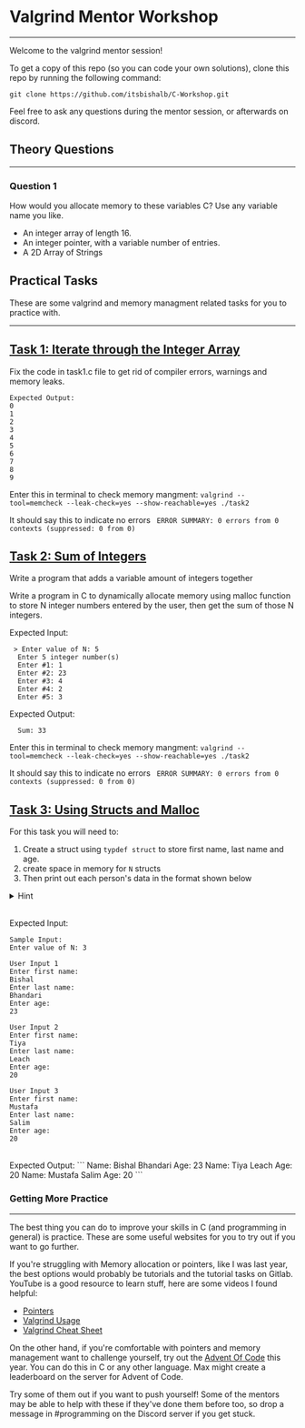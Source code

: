 # Valgrind Mentor Workshop
---

Welcome to the valgrind mentor session! 

To get a copy of this repo (so you can code your own solutions), clone this repo by running the following command:

```
git clone https://github.com/itsbishalb/C-Workshop.git
```

Feel free to ask any questions during the mentor session, or afterwards on discord.

## Theory Questions
---
### Question 1
How would you allocate memory to these variables C? Use any variable name you like.

<ul>
  <li>An integer array of length 16.</li>
  <li>An integer pointer, with a variable number of entries.</li>
  <li>A 2D Array of Strings</li>
</ul>
  
## Practical Tasks

These are some valgrind and memory managment related tasks for you to practice with. 
___



## [Task 1: Iterate through the Integer Array](task1.c)
Fix the code in task1.c file to get rid of compiler errors, warnings and memory leaks.
 
 ```Text
Expected Output: 
0
1
2
3
4
5
6
7
8
9 
  ```

Enter this in terminal to check memory mangment: `valgrind --tool=memcheck --leak-check=yes --show-reachable=yes ./task2`

It should say this to indicate no errors `
ERROR SUMMARY: 0 errors from 0 contexts (suppressed: 0 from 0)`

## [Task 2: Sum of Integers](task2.c)
Write a program that adds a variable amount of integers together

Write a program in C to dynamically allocate memory using malloc function to store N integer numbers entered by the user, then get the sum of those N integers.

Expected Input:
```
 > Enter value of N: 5
  Enter 5 integer number(s)
  Enter #1: 1
  Enter #2: 23
  Enter #3: 4
  Enter #4: 2
  Enter #5: 3
```

Expected Output:
```
  Sum: 33  
  ```

Enter this in terminal to check memory mangment: `valgrind --tool=memcheck --leak-check=yes --show-reachable=yes ./task2`

It should say this to indicate no errors `
ERROR SUMMARY: 0 errors from 0 contexts (suppressed: 0 from 0)`

## [Task 3: Using Structs and Malloc](task3.c)

For this task you will need to:
1. Create a struct using `typdef struct` to store first name, last name and age.
2. create space in memory for `N` structs
3. Then print out each person's data in the format shown below

<details>
  <summary>Hint</summary>
  You can use assume firstname and lastname have a max of 50 chars.
</details>
<br/>

Expected Input:
```
Sample Input:
Enter value of N: 3

User Input 1
Enter first name:
Bishal
Enter last name:
Bhandari
Enter age:
23

User Input 2
Enter first name:
Tiya
Enter last name:
Leach
Enter age:
20

User Input 3
Enter first name:
Mustafa
Enter last name:
Salim
Enter age:
20
  ```
<br/>
Expected Output:
```
Name: Bishal Bhandari Age: 23
Name: Tiya Leach Age: 20
Name: Mustafa Salim Age: 20
  ```

### Getting More Practice
---
The best thing you can do to improve your skills in C (and programming in
general) is practice. These are some useful websites for you to try out if you
want to go further.

If you're struggling with Memory allocation or pointers, like I was last year, the best options would probably be tutorials and the tutorial tasks on Gitlab. YouTube is a good resource to learn stuff, here are some videos I found helpful:

- [Pointers](https://www.youtube.com/watch?v=2ybLD6_2gKM&t=3s)
- [Valgrind Usage](https://www.youtube.com/watch?v=DyqstSE470s)
- [Valgrind Cheat Sheet](https://bytes.usc.edu/cs104/wiki/valgrind/)


On the other hand, if you're comfortable with pointers and memory management want to challenge yourself, try out the [Advent Of Code](https://adventofcode.com) this year. You can do this in C or any other language. Max might create a leaderboard on the server for Advent of Code.

Try some of them out if you want to push yourself! Some of the mentors may be
able to help with these if they've done them before too, so drop a message in
\#programming on the Discord server if you get stuck.



